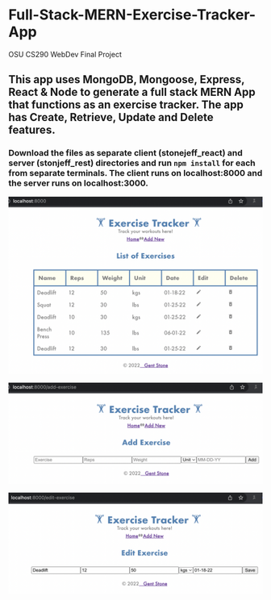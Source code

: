 # Full-Stack-MERN-Exercise-Tracker-App
 OSU CS290 WebDev Final Project

## This app uses MongoDB, Mongoose, Express, React & Node to generate a full stack MERN App that functions as an exercise tracker. The app has Create, Retrieve, Update and Delete features.

### Download the files as separate client (stonejeff_react) and server (stonjeff_rest) directories and run `npm install` for each from separate terminals. The client runs on localhost:8000 and the server runs on localhost:3000.

![HomePage](https://github.com/jeffreykstone/Full-Stack-MERN-Exercise-Tracker-App/blob/main/readme_images/Screen%20Shot%202022-06-01%20at%206.04.22%20PM.png)

![AddExercisePage](https://github.com/jeffreykstone/Full-Stack-MERN-Exercise-Tracker-App/blob/main/readme_images/Screen%20Shot%202022-06-01%20at%206.04.33%20PM.png)

![EditExercisePage](https://github.com/jeffreykstone/Full-Stack-MERN-Exercise-Tracker-App/blob/main/readme_images/Screen%20Shot%202022-06-01%20at%206.04.46%20PM.png)
